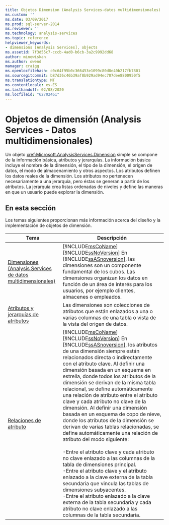 ```yaml
---
title: Objetos Dimension (Analysis Services-datos multidimensionales) | Microsoft Docs
ms.custom: ''
ms.date: 03/09/2017
ms.prod: sql-server-2014
ms.reviewer: ''
ms.technology: analysis-services
ms.topic: reference
helpviewer_keywords:
- dimensions [Analysis Services], objects
ms.assetid: 7f3d55c7-cccb-4ad0-b6cb-3a2c9992dd68
author: minewiskan
ms.author: owend
manager: craigg
ms.openlocfilehash: c0c64f95b0c366453e1099c80d8e40b217fb7801
ms.sourcegitcommit: b87d36c46b39af8b929ad94ec707dee8800950f5
ms.translationtype: MT
ms.contentlocale: es-ES
ms.lasthandoff: 02/08/2020
ms.locfileid: "62702461"
---
```

# <a name="dimension-objects-analysis-services---multidimensional-data"></a>Objetos de dimensión (Analysis Services - Datos multidimensionales)
  Un objeto <xref:Microsoft.AnalysisServices.Dimension> simple se compone de la información básica, atributos y jerarquías. La información básica incluye el nombre de la dimensión, el tipo de la dimensión, el origen de datos, el modo de almacenamiento y otros aspectos. Los atributos definen los datos reales de la dimensión. Los atributos no pertenecen necesariamente a una jerarquía, pero éstas se generan a partir de los atributos. La jerarquía crea listas ordenadas de niveles y define las maneras en que un usuario puede explorar la dimensión.  
  
## <a name="in-this-section"></a>En esta sección  
 Los temas siguientes proporcionan más información acerca del diseño y la implementación de objetos de dimensión.  
  
|Tema|Descripción|  
|-----------|-----------------|  
|[Dimensiones &#40;Analysis Services de datos multidimensionales&#41;](dimensions-analysis-services-multidimensional-data.md)|[!INCLUDE[msCoName](../../includes/msconame-md.md)] [!INCLUDE[ssNoVersion](../../includes/ssnoversion-md.md)] En [!INCLUDE[ssASnoversion](../../includes/ssasnoversion-md.md)], las dimensiones son un componente fundamental de los cubos. Las dimensiones organizan los datos en función de un área de interés para los usuarios, por ejemplo clientes, almacenes o empleados.|  
|[Atributos y jerarquías de atributos](attributes-and-attribute-hierarchies.md)|Las dimensiones son colecciones de atributos que están enlazados a una o varias columnas de una tabla o vista de la vista del origen de datos.|  
|[Relaciones de atributo](attribute-relationships.md)|[!INCLUDE[msCoName](../../includes/msconame-md.md)] [!INCLUDE[ssNoVersion](../../includes/ssnoversion-md.md)] En [!INCLUDE[ssASnoversion](../../includes/ssasnoversion-md.md)], los atributos de una dimensión siempre están relacionados directa o indirectamente con el atributo clave. Al definir una dimensión basada en un esquema en estrella, donde todos los atributos de la dimensión se derivan de la misma tabla relacional, se define automáticamente una relación de atributo entre el atributo clave y cada atributo no clave de la dimensión. Al definir una dimensión basada en un esquema de copo de nieve, donde los atributos de la dimensión se derivan de varias tablas relacionadas, se define automáticamente una relación de atributo del modo siguiente:<br /><br /> -Entre el atributo clave y cada atributo no clave enlazado a las columnas de la tabla de dimensiones principal.<br />-Entre el atributo clave y el atributo enlazado a la clave externa de la tabla secundaria que vincula las tablas de dimensiones subyacentes.<br />-Entre el atributo enlazado a la clave externa de la tabla secundaria y cada atributo no clave enlazado a las columnas de la tabla secundaria.|  
  
  
